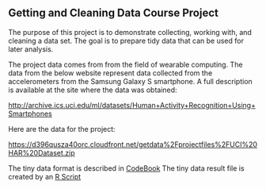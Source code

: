 ## Getting and Cleaning Data Course Project

The purpose of this project is to demonstrate collecting, working with, and cleaning a data set. The goal is to prepare tidy data that can be used for later analysis.

The project data comes from from the field of wearable computing. The data from the below website represent data collected from the accelerometers from the Samsung Galaxy S smartphone. A full description is available at the site where the data was obtained: 

http://archive.ics.uci.edu/ml/datasets/Human+Activity+Recognition+Using+Smartphones 

Here are the data for the project: 

https://d396qusza40orc.cloudfront.net/getdata%2Fprojectfiles%2FUCI%20HAR%20Dataset.zip 

The tiny data format is described in [CodeBook](CodeBook.md) 
The tiny data result file is created by an [R Script](run_analysis.R)
